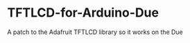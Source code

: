 TFTLCD-for-Arduino-Due
======================

A patch to the Adafruit TFTLCD library so it works on the Due
